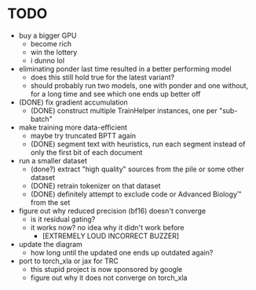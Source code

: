 # TODO

- buy a bigger GPU
  - become rich
  - win the lottery
  - i dunno lol
- eliminating ponder last time resulted in a better performing model
  - does this still hold true for the latest variant?
  - should probably run two models, one with ponder and one without, for a long
    time and see which one ends up better off
- (DONE) fix gradient accumulation
  - (DONE) construct multiple TrainHelper instances, one per "sub-batch"
- make training more data-efficient
  - maybe try truncated BPTT again
  - (DONE) segment text with heuristics, run each segment instead of only the
    first bit of each document
- run a smaller dataset
  - (done?) extract "high quality" sources from the pile or some other dataset
  - (DONE) retrain tokenizer on that dataset
  - (DONE) definitely attempt to exclude code or Advanced Biology™ from the set
- figure out why reduced precision (bf16) doesn't converge
  - is it residual gating?
  - it works now? no idea why it didn't work before
    - [EXTREMELY LOUD INCORRECT BUZZER]
- update the diagram
  - how long until the updated one ends up outdated again?
- port to torch_xla or jax for TRC
  - this stupid project is now sponsored by google
  - figure out why it does not converge on torch_xla

